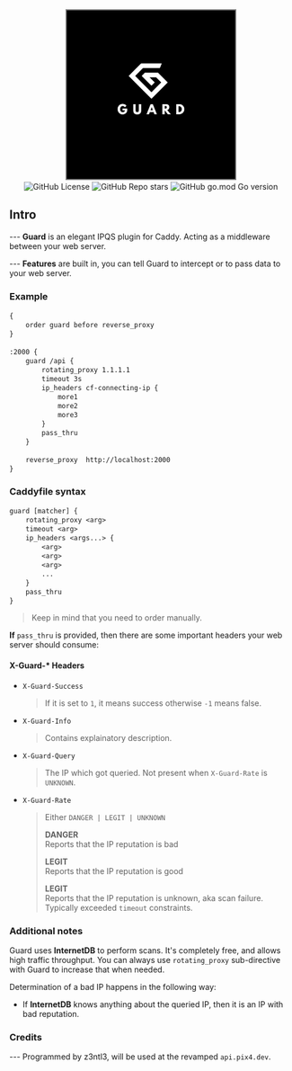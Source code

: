 <!-- header -->

<div align="center">   
    <div>
        <img src="/img/logo.png" width=300 style="border: 2px solid grey;"><br>
         <div>
                <img alt="GitHub License" src="https://img.shields.io/github/license/z3ntl3/caddyguard" >
                <img alt="GitHub Repo stars" src="https://img.shields.io/github/stars/z3ntl3/caddyguard">
                <img alt="GitHub go.mod Go version" src="https://img.shields.io/github/go-mod/go-version/z3ntl3/caddyguard">
        </div>
    </div>
</div>

## Intro
--- **Guard** is an elegant IPQS plugin for Caddy. Acting as a middleware between your web server.

--- **Features** are built in, you can tell Guard to intercept or to pass data to your web server.

### Example
```caddy
{
	order guard before reverse_proxy
}

:2000 {
	guard /api {
		rotating_proxy 1.1.1.1 
		timeout 3s 
		ip_headers cf-connecting-ip {
			more1
			more2
			more3
		}
		pass_thru 
	}

	reverse_proxy  http://localhost:2000
}
```

### Caddyfile syntax
```caddy
guard [matcher] {
    rotating_proxy <arg>
    timeout <arg>
    ip_headers <args...> {
        <arg> 
        <arg>
        <arg>
        ...
    }
    pass_thru 
}
```
> Keep in mind that you need to order manually.

**If** ``pass_thru`` is provided, then there are some important headers your web server should consume:

#### X-Guard-* Headers
  - ``X-Guard-Success`` 
    > If it is set to ``1``, it means success otherwise ``-1`` means false.
  - ``X-Guard-Info``
    > Contains explainatory description.
  - ``X-Guard-Query``
    > The IP which got queried. Not present when ``X-Guard-Rate`` is ``UNKNOWN``.
  - ``X-Guard-Rate`` 
    > Either ``DANGER | LEGIT | UNKNOWN``
    > 
    > **DANGER**<br>
    > Reports that the IP reputation is bad
    >
    > **LEGIT**<br>
    > Reports that the IP reputation is good
    >
    > **LEGIT**<br>
    > Reports that the IP reputation is unknown, aka scan failure. Typically exceeded ``timeout`` constraints.


### Additional notes
Guard uses **InternetDB** to perform scans. It's completely free, and allows high traffic throughput. You can always use ``rotating_proxy`` sub-directive with Guard to increase that when needed.

Determination of a bad IP happens in the following way:
 - If **InternetDB** knows anything about the queried IP, then it is an IP with bad reputation.


### Credits
--- Programmed by z3ntl3, will be used at the revamped ``api.pix4.dev``.
